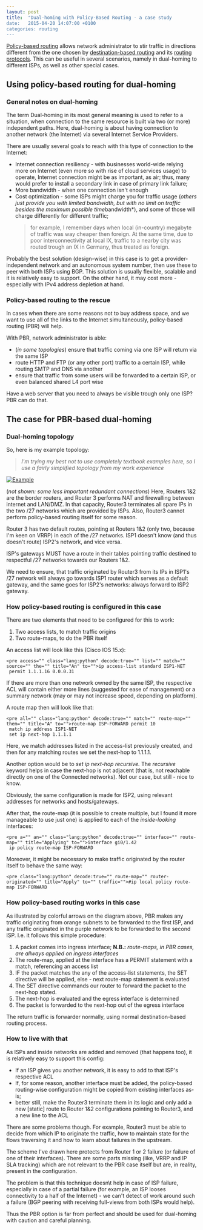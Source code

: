 ```yaml
---
layout: post
title:  "Dual-homing with Policy-Based Routing - a case study
date:   2015-04-20 14:07:00 +0100
categories: routing
---
```

[Policy-based routing](https://askbow.com/2015/04/13/policy-based-routing-ip/ "Policy-based") allows network administrator to stir traffic in directions different from the one chosen by [destination-based routing](https://askbow.com/2015/04/06/general-ip-routing/ "General") and its [routing protocols](https://askbow.com/tag/routing-protocols/). This can be useful in several scenarios, namely in dual-homing to different ISPs, as well as other special cases.

## Using policy-based routing for dual-homing

### General notes on dual-homing

The term Dual-homing in its most general meaning is used to refer to a situation, when connection to the same resource is built via two (or more) independent paths. Here, dual-homing is about having connection to another network (the Internet) via several Internet Service Providers.

There are usually several goals to reach with this type of connection to the Internet:

- Internet connection resiliency - with businesses world-wide relying more on Internet (even more so with rise of cloud services usage) to operate, Internet connection might be as important, as air; thus, many would prefer to install a secondary link in case of primary link failure;
- More bandwidth - when one connection isn\'t enough
- Cost optimization - some ISPs might charge you for traffic usage (*others just provide you with limited bandwidth, but with no limit on traffic besides the maximum possible time*bandwidth*), and some of those will charge differently for different traffic;
  > for example, I remember days when local (in-country) megabyte of traffic was way cheaper then foreign. At the same time, due to poor interconnectivity at local IX, traffic to a nearby city was routed trough an IX in Germany, thus treated as foreign.

Probably the best solution (design-wise) in this case is to get a provider-independent network and an autonomous system number, then use these to peer with both ISPs using BGP. This solution is usually flexible, scalable and it is relatively easy to support. On the other hand, it may cost more - especially with IPv4 address depletion at hand.

### Policy-based routing to the rescue

In cases when there are some reasons not to buy address space, and we want to use all of the links to the Internet simultaneously, policy-based routing (PBR) will help.

With PBR, network administrator is able:

- (*in some topologies*) ensure that traffic coming via one ISP will return via the same ISP
- route HTTP and FTP (or any other port) traffic to a certain ISP, while routing SMTP and DNS via another
- ensure that traffic from some users will be forwarded to a certain ISP, or even balanced shared L4 port wise

Have a web server that you need to always be visible trough only one ISP? PBR can do that.

## The case for PBR-based dual-homing

### Dual-homing topology

So, here is my example topology:

> *I\'m trying my best not to use completely textbook examples here, so I use a fairly simplified topology from my work experience*

[![Example](https://askbow.com/wp-content/uploads/2015/04/pbr-example2.png)](https://askbow.com/wp-content/uploads/2015/04/pbr-example2.png)

(*not shown: some less important redundant connections*) Here, Routers 1&2 are the border routers, and Router 3 performs NAT and firewalling between internet and LAN/DMZ. In that capacity, Router3 terminates all spare IPs in the two /27 networks which are provided by ISPs. Also, Router3 cannot perform policy-based routing itself for some reason.

Router 3 has two default routes, pointing at Routers 1&2 (only two, because I\'m keen on VRRP) in each of the /27 networks. ISP1 doesn\'t know (and thus doesn\'t route) ISP2\'s network, and vice versa.

ISP\'s gateways MUST have a route in their tables pointing traffic destined to respectful /27 networks towards our Routers 1&2.

We need to ensure, that traffic originated by Router3 from its IPs in ISP1\'s /27 network will always go towards ISP1 router which serves as a default gateway, and the same goes for ISP2\'s networks: always forward to ISP2 gateway.

### How policy-based routing is configured in this case

There are two elements that need to be configured for this to work:

1. Two access lists, to match traffic origins
2. Two route-maps, to do the PBR itself

An access list will look like this (Cisco IOS 15.x):

```
<pre access="" class="lang:python" decode:true="" list="" match="" source="" the="" title="An" to="">ip access-list standard ISP1-NET 
 permit 1.1.1.16 0.0.0.31
```

If there are more than one network owned by the same ISP, the respective ACL will contain either more lines (suggested for ease of management) or a summary network (may or may not increase speed, depending on platform).

A route map then will look like that:

```
<pre all="" class="lang:python" decode:true="" match="" route-map="" them="" title="A" to="">route-map ISP-FORWARD permit 10
 match ip address ISP1-NET
 set ip next-hop 1.1.1.1
```

Here, we match addresses listed in the access-list previously created, and then for any matching routes we set the next-hop to 1.1.1.1.

Another option would be to *set ip next-hop recursive.* The *recursive* keyword helps in case the next-hop is not adjacent (that is, not reachable directly on one of the Connected networks). Not our case, but still - nice to know.

Obviously, the same configuration is made for ISP2, using relevant addresses for networks and hosts/gateways.

After that, the route-map (it is possible to create multiple, but I found it more manageable to use just one) is applied to each of the *inside-looking* interfaces:

```
<pre a="" an="" class="lang:python" decode:true="" interface="" route-map="" title="Applying" to="">interface gi0/1.42
 ip policy route-map ISP-FORWARD
```

Moreover, it might be necessary to make traffic originated by the router itself to behave the same way:

```
<pre class="lang:python" decode:true="" route-map="" router-originated="" title="Apply" to="" traffic="">#ip local policy route-map ISP-FORWARD
```

### How policy-based routing works in this case

As illustrated by colorful arrows on the diagram above, PBR makes any traffic originating from orange subnets to be forwarded to the first ISP, and any traffic originated in the purple network to be forwarded to the second ISP. I.e. it follows this simple procedure:

1. A packet comes into ingress interface; **N.B.:** *route-maps, in PBR cases, are allways applied on ingress interfaces*
2. The route-map, applied at the interface has a PERMIT statement with a match, referencing an access list
3. IF the packet matches the any of the access-list statements, the SET directive will be applied, else - next route-map statement is evaluated
4. The SET directive commands our router to forward the packet to the next-hop stated.
5. The next-hop is evaluated and the egress interface is determined
6. The packet is forwarded to the next-hop out of the egress interface

The return traffic is forwarder normally, using normal destination-based routing process.

### How to live with that

As ISPs and inside networks are added and removed (that happens too), it is relatively easy to support this config:

- If an ISP gives you another network, it is easy to add to that ISP\'s respective ACL
- If, for some reason, another interface must be added, the policy-based routing-wise configuration might be copied from existing interfaces as-is;
- better still, make the Router3 terminate them in its logic and only add a new [static] route to Router 1&2 configurations pointing to Router3, and a new line to the ACL

There are some problems though. For example, Router3 must be able to decide from which IP to originate the traffic, how to maintain state for the flows traversing it and how to learn about failures in the upstream.

The scheme I\'ve drawn here protects from Router 1 or 2 failure (or failure of one of their interfaces). There are some parts missing (like, VRRP and IP SLA tracking) which are not relevant to the PBR case itself but are, in reality, present in the configuration.

The problem is that this technique doesn\\t help in case of ISP failure, especially in case of a partial failure (for example, an ISP looses connectivity to a half of the Internet) - we can\'t detect of work around such a failure (BGP peering with receiving full-views from both ISPs would help).

Thus the PBR option is far from perfect and should be used for dual-homing with caution and careful planning.